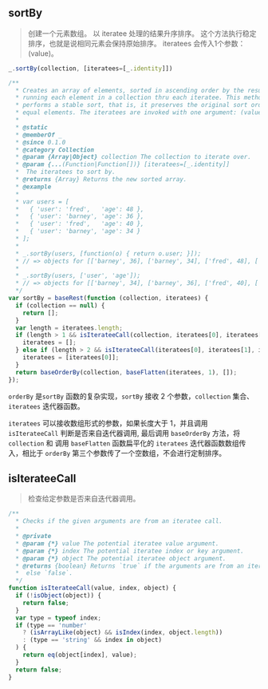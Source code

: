 ## sortBy

> 创建一个元素数组。 以 iteratee 处理的结果升序排序。 这个方法执行稳定排序，也就是说相同元素会保持原始排序。 iteratees 会传入1个参数：(value)。


```js
_.sortBy(collection, [iteratees=[_.identity]])
```

```js
/**
  * Creates an array of elements, sorted in ascending order by the results of
  * running each element in a collection thru each iteratee. This method
  * performs a stable sort, that is, it preserves the original sort order of
  * equal elements. The iteratees are invoked with one argument: (value).
  *
  * @static
  * @memberOf _
  * @since 0.1.0
  * @category Collection
  * @param {Array|Object} collection The collection to iterate over.
  * @param {...(Function|Function[])} [iteratees=[_.identity]]
  *  The iteratees to sort by.
  * @returns {Array} Returns the new sorted array.
  * @example
  *
  * var users = [
  *   { 'user': 'fred',   'age': 48 },
  *   { 'user': 'barney', 'age': 36 },
  *   { 'user': 'fred',   'age': 40 },
  *   { 'user': 'barney', 'age': 34 }
  * ];
  *
  * _.sortBy(users, [function(o) { return o.user; }]);
  * // => objects for [['barney', 36], ['barney', 34], ['fred', 48], ['fred', 40]]
  *
  * _.sortBy(users, ['user', 'age']);
  * // => objects for [['barney', 34], ['barney', 36], ['fred', 40], ['fred', 48]]
  */
var sortBy = baseRest(function (collection, iteratees) {
  if (collection == null) {
    return [];
  }
  var length = iteratees.length;
  if (length > 1 && isIterateeCall(collection, iteratees[0], iteratees[1])) {
    iteratees = [];
  } else if (length > 2 && isIterateeCall(iteratees[0], iteratees[1], iteratees[2])) {
    iteratees = [iteratees[0]];
  }
  return baseOrderBy(collection, baseFlatten(iteratees, 1), []);
});
```

`orderBy` 是`sortBy` 函数的复杂实现，`sortBy` 接收 2 个参数，`collection` 集合、 `iteratees` 迭代器函数。

`iteratees` 可以接收数组形式的参数，如果长度大于 1，并且调用 `isIterateeCall` 判断是否来自迭代器调用,
最后调用 `baseOrderBy` 方法，将 `collection` 和 调用 `baseFlatten` 函数扁平化的 `iteratees` 迭代器函数数组传入，相比于 `orderBy` 第三个参数传了一个空数组，不会进行定制排序。




## isIterateeCall

> 检查给定参数是否来自迭代器调用。

```js
/**
  * Checks if the given arguments are from an iteratee call.
  *
  * @private
  * @param {*} value The potential iteratee value argument.
  * @param {*} index The potential iteratee index or key argument.
  * @param {*} object The potential iteratee object argument.
  * @returns {boolean} Returns `true` if the arguments are from an iteratee call,
  *  else `false`.
  */
function isIterateeCall(value, index, object) {
  if (!isObject(object)) {
    return false;
  }
  var type = typeof index;
  if (type == 'number'
    ? (isArrayLike(object) && isIndex(index, object.length))
    : (type == 'string' && index in object)
  ) {
    return eq(object[index], value);
  }
  return false;
}
```